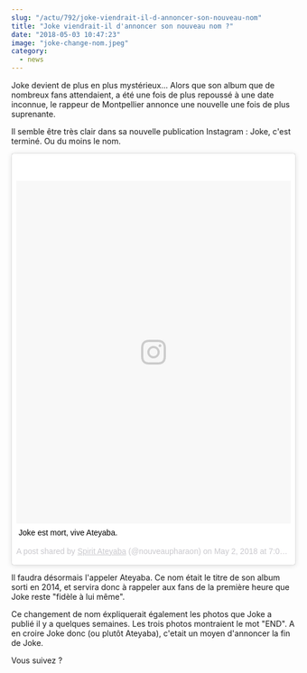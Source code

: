 ```yaml
--- 
slug: "/actu/792/joke-viendrait-il-d-annoncer-son-nouveau-nom"
title: "Joke viendrait-il d'annoncer son nouveau nom ?"
date: "2018-05-03 10:47:23"
image: "joke-change-nom.jpeg"
category:
  - news
---
```

<p>Joke devient de plus en plus mystérieux... Alors que son album que de nombreux fans attendaient, a été une fois de plus repoussé à une date inconnue, le rappeur de Montpellier annonce une nouvelle une fois de plus suprenante.</p>

<p>Il semble être très clair dans sa nouvelle publication Instagram : Joke, c'est terminé. Ou du moins le nom.</p>
<blockquote class="instagram-media" data-instgrm-captioned data-instgrm-permalink="https://www.instagram.com/p/BiRyEhCnmMN/" data-instgrm-version="8" style=" background:#FFF; border:0; border-radius:3px; box-shadow:0 0 1px 0 rgba(0,0,0,0.5),0 1px 10px 0 rgba(0,0,0,0.15); margin: 1px; max-width:658px; padding:0; width:99.375%; width:-webkit-calc(100% - 2px); width:calc(100% - 2px);"><div style="padding:8px;"> <div style=" background:#F8F8F8; line-height:0; margin-top:40px; padding:62.5% 0; text-align:center; width:100%;"> <div style=" background:url(data:image/png;base64,iVBORw0KGgoAAAANSUhEUgAAACwAAAAsCAMAAAApWqozAAAABGdBTUEAALGPC/xhBQAAAAFzUkdCAK7OHOkAAAAMUExURczMzPf399fX1+bm5mzY9AMAAADiSURBVDjLvZXbEsMgCES5/P8/t9FuRVCRmU73JWlzosgSIIZURCjo/ad+EQJJB4Hv8BFt+IDpQoCx1wjOSBFhh2XssxEIYn3ulI/6MNReE07UIWJEv8UEOWDS88LY97kqyTliJKKtuYBbruAyVh5wOHiXmpi5we58Ek028czwyuQdLKPG1Bkb4NnM+VeAnfHqn1k4+GPT6uGQcvu2h2OVuIf/gWUFyy8OWEpdyZSa3aVCqpVoVvzZZ2VTnn2wU8qzVjDDetO90GSy9mVLqtgYSy231MxrY6I2gGqjrTY0L8fxCxfCBbhWrsYYAAAAAElFTkSuQmCC); display:block; height:44px; margin:0 auto -44px; position:relative; top:-22px; width:44px;"></div></div> <p style=" margin:8px 0 0 0; padding:0 4px;"> <a href="https://www.instagram.com/p/BiRyEhCnmMN/" style=" color:#000; font-family:Arial,sans-serif; font-size:14px; font-style:normal; font-weight:normal; line-height:17px; text-decoration:none; word-wrap:break-word;" target="_blank">Joke est mort, vive Ateyaba.</a></p> <p style=" color:#c9c8cd; font-family:Arial,sans-serif; font-size:14px; line-height:17px; margin-bottom:0; margin-top:8px; overflow:hidden; padding:8px 0 7px; text-align:center; text-overflow:ellipsis; white-space:nowrap;">A post shared by <a href="https://www.instagram.com/nouveaupharaon/" style=" color:#c9c8cd; font-family:Arial,sans-serif; font-size:14px; font-style:normal; font-weight:normal; line-height:17px;" target="_blank"> Spirit Ateyaba</a> (@nouveaupharaon) on <time style=" font-family:Arial,sans-serif; font-size:14px; line-height:17px;" datetime="2018-05-02T14:08:15+00:00">May 2, 2018 at 7:08am PDT</time></p></div></blockquote> <script async defer src="//www.instagram.com/embed.js"></script>
<p>Il faudra désormais l'appeler Ateyaba. Ce nom était le titre de son album sorti en 2014, et servira donc à rappeler aux fans de la première heure que Joke reste "fidèle à lui même".</p>

<p>Ce changement de nom éxpliquerait également les photos que Joke a publié il y a quelques semaines. Les trois photos montraient le mot "END". A en croire Joke donc (ou plutôt Ateyaba), c'etait un moyen d'annoncer la fin de Joke. </p>

<p>Vous suivez ?</p>